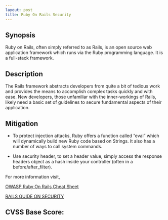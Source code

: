 ```yaml
---
layout: post
title: Ruby On Rails Security
---
```

<!---
Ruby on Rails
-->
Synopsis
---------------
Ruby on Rails, often simply referred to as Rails, is an open source web application framework which runs via the Ruby programming language. It is a full-stack framework.

Description
-----------------
The Rails framework abstracts developers from quite a bit of tedious work and provides the means to accomplish complex tasks quickly and with ease. New developers, those unfamiliar with the inner-workings of Rails, likely need a basic set of guidelines to secure fundamental aspects of their application. 

Mitigation
---------------
* To protect injection attacks, Ruby offers a function called “eval” which will dynamically build new Ruby code based on Strings. It also has a number of ways to call system commands.

* Use security header, to set a header value, simply access the response headers object as a hash inside your controller (often in a before/after_filter). 

For more information visit,

[OWASP Ruby On Rails Cheat Sheet](https://www.owasp.org/index.php/Ruby_on_Rails_Cheatsheet)

[RAILS GUIDE ON SECURITY](http://guides.rubyonrails.org/security.html)

CVSS Base Score:
----------------------------

